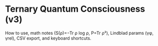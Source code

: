 # Ternary Quantum Consciousness (v3)
How to use, math notes (S(ρ)=−Tr ρ log ρ, P=Tr ρ²), Lindblad params (γφ, γrel), CSV export, and keyboard shortcuts.
